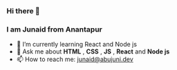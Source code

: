 ### Hi there 👋
### I am Junaid from Anantapur

<!-- - 🔭 I’m currently working on ... -->
- 🌱 I’m currently learning React and Node js
- 💬 Ask me about  **HTML** , **CSS** , **JS** , **React** and **Node js**
- 📫 How to reach me: junaid@abujuni.dev

